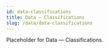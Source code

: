 ```yaml
---
id: data-classifications
title: Data — Classifications
slug: /data/data-classifications
---
```


Placeholder for Data — Classifications.
